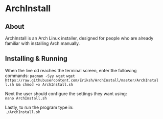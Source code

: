 ArchInstall
==========
About
---
ArchInstall is an Arch Linux installer, designed for people who are already
familiar with installing Arch manually.

Installing & Running
---
When the live cd reaches the terminal screen, enter the following commands:
`pacman -Syy wget`
`wget https://raw.githubusercontent.com/Eriksh/ArchInstall/master/ArchInstall.sh && chmod +x ArchInstall.sh`

Next the user should configure the settings they want using:  
`nano ArchInstall.sh`

Lastly, to run the program type in:  
`./ArchInstall.sh`
